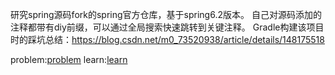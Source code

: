 研究spring源码fork的spring官方仓库，基于spring6.2版本。
自己对源码添加的注释都带有diy前缀，可以通过全局搜索快速跳转到关键注释。
Gradle构建该项目时的踩坑总结：https://blog.csdn.net/m0_73520938/article/details/148175518

problem:[problem](Test/src/main/java/com/whr/demo/learn/problem.md)
learn:[learn](Test/src/main/java/com/whr/demo/learn/learn.md)